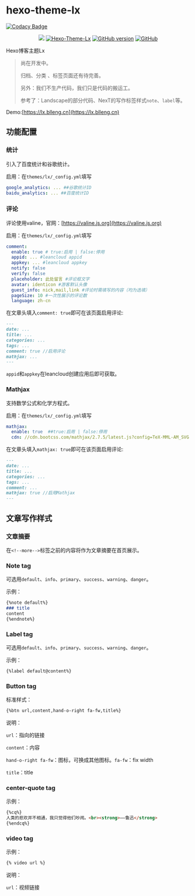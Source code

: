 # hexo-theme-lx

[![Codacy Badge](https://api.codacy.com/project/badge/Grade/2775ae5f3dce4ecda57b53c3790a4835)](https://app.codacy.com/app/blleng/hexo-theme-lx?utm_source=github.com&utm_medium=referral&utm_content=blleng/hexo-theme-lx&utm_campaign=Badge_Grade_Dashboard)

<p align="center">
<a href="https://www.codacy.com/app/blleng/hexo-theme-lx?utm_source=github.com&amp;utm_medium=referral&amp;utm_content=blleng/hexo-theme-lx&amp;utm_campaign=Badge_Grade"><img src="https://api.codacy.com/project/badge/Grade/284cd6ca8fe04fddb3c04c2518cdc759"/></a>
<a href="https://github.com/blleng/hexo-theme-lx/"><img alt="Hexo-Theme-Lx" src="https://img.shields.io/badge/hexo-theme--lx-blue.svg"></a>
<a href="https://github.com/blleng/hexo-theme-lx/releases/"><img src="https://badge.fury.io/gh/blleng%2Fhexo-theme-lx.svg" alt="GitHub version"></a>
<a href="https://github.com/blleng/hexo-theme-lx/blob/master/LICENSE"><img alt="GitHub" src="https://img.shields.io/github/license/blleng/hexo-theme-lx.svg"></a>
</p>
Hexo博客主题Lx 

>尚在开发中。
> 
>归档、分类 、标签页面还有待完善。
> 
>另外：我们不生产代码，我们只是代码的搬运工。
> 
>参考了：Landscape的部分代码、NexT的写作标签样式`note`、`label`等。

Demo:[https://lx.blleng.cn](https://lx.blleng.cn)

## 功能配置

### 统计

引入了百度统计和谷歌统计。

启用：在`themes/lx/_config.yml`填写

```yml
google_analytics: ... ##谷歌统计ID
baidu_analytics: ... ##百度统计ID
```

### 评论

评论使用valine，官网：[https://valine.js.org](https://valine.js.org)

启用：在`themes/lx/_config.yml`填写

```yml
comment:
  enable: true # true:启用 | false:停用
  appid: ... #leancloud appid
  appkey: ... #leancloud appkey
  notify: false
  verify: false
  placeholder: 此处留言 #评论框文字
  avatar: identicon #游客默认头像
  guest_info: nick,mail,link #评论时需填写的内容（均为选填）
  pageSize: 10 #一次性展示的评论数
  language: zh-cn
```

在文章头填入`comment: true`即可在该页面启用评论:

```markdown
---
date: ...
title: ...
categories: ...
tags: ...
comment: true //启用评论
mathjax: ...
---
```

`appid`和`appkey`在leancloud创建应用后即可获取。

### Mathjax

支持数学公式和化学方程式。

启用：在`themes/lx/_config.yml`填写

```yml
mathjax:
  enable: true  ##true:启用 | false:停用
  cdn: //cdn.bootcss.com/mathjax/2.7.5/latest.js?config=TeX-MML-AM_SVG  ##为保证输出效果，选择SVG格式输出。
```

在文章头填入`mathjax: true`即可在该页面启用评论:

```markdown
---
date: ...
title: ...
categories: ...
tags: ...
comment: ...
mathjax: true //启用Mathjax
---
```

## 文章写作样式

### 文章摘要

在`<!--more-->`标签之前的内容将作为文章摘要在首页展示。

### Note tag

可选用`default`、`info`、`primary`、`success`、`warning`、`danger`。

示例：

```markdown
{%note default%}
### title
content
{%endnote%}
```

### Label tag

可选用`default`、`info`、`primary`、`success`、`warning`、`danger`。

示例：

```markdown
{%label default@content%}
```

### Button tag

标准样式：

```markdown
{%btn url,content,hand-o-right fa-fw,title%}
```

说明：

`url`：指向的链接

`content`：内容

`hand-o-right fa-fw`：图标，可换成其他图标。`fa-fw`：fix width

`title`：title

### center-quote tag

示例：

```markdown
{%cq%}
人类的悲欢并不相通，我只觉得他们吵闹。<br><strong>——鲁迅</strong>
{%endcq%}
```

### video tag

示例：

```markdown
{% video url %}
```

说明：

`url`：视频链接